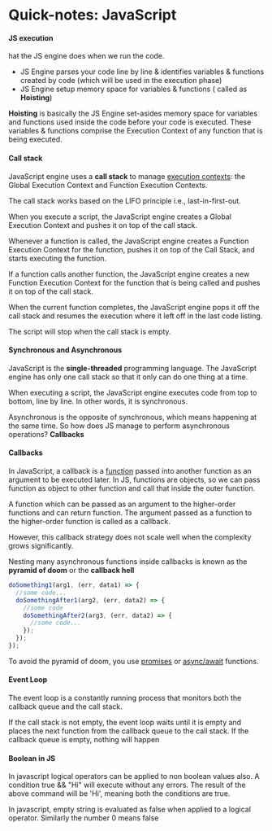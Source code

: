 # Quick-notes: JavaScript

#### JS execution

hat the JS engine does when we run the code.

- JS Engine parses your code line by line & identifies variables & functions created by code (which will be used in the execution phase)
- JS Engine setup memory space for variables & functions ( called as **Hoisting**)

**Hoisting** is basically the JS Engine set-asides memory space for variables and functions used inside the code before your code is executed. These variables & functions comprise the Execution Context of any function that is being executed.

#### Call stack

JavaScript engine uses a **call stack** to manage [execution contexts](https://www.javascripttutorial.net/javascript-execution-context/): the Global Execution Context and Function Execution Contexts.

The call stack works based on the LIFO principle i.e., last-in-first-out.

When you execute a script, the JavaScript engine creates a Global Execution Context and pushes it on top of the call stack.

Whenever a function is called, the JavaScript engine creates a Function Execution Context for the function, pushes it on top of the Call Stack, and starts executing the function.

If a function calls another function, the JavaScript engine creates a new Function Execution Context for the function that is being called and pushes it on top of the call stack.

When the current function completes, the JavaScript engine pops it off the call stack and resumes the execution where it left off in the last code listing.

The script will stop when the call stack is empty.

#### Synchronous and Asynchronous

JavaScript is the **single-threaded** programming language. The JavaScript engine has only one call stack so that it only can do one thing at a time.

When executing a script, the JavaScript engine executes code from top to bottom, line by line. In other words, it is synchronous.

Asynchronous is the opposite of synchronous, which means happening at the same time. So how does JS manage to perform asynchronous operations?  **Callbacks**

#### Callbacks

In JavaScript, a callback is a [function](https://www.javascripttutorial.net/javascript-function/) passed into another function as an argument to be executed later. In JS, functions are objects, so we can pass function as object to other function and call that inside the outer function. 

A function which can be passed as an argument to the higher-order functions and can return function. The argument passed as a function to the higher-order function is called as a callback.

However, this callback strategy does not scale well when the complexity grows significantly.

Nesting many asynchronous functions inside callbacks is known as the **pyramid of doom** or the **callback hell**

```js
doSomething1(arg1, (err, data1) => {
  //some code...
  doSomethingAfter1(arg2, (err, data2) => {
    //some code
    doSomethingAfter2(arg3, (err, data2) => {
      //some code...
    });
  });
});
```

To avoid the pyramid of doom, you use [promises](https://www.javascripttutorial.net/es6/javascript-promises/) or [async/await](https://www.javascripttutorial.net/es-next/javascript-async-await/) functions.

#### Event Loop

The event loop is a constantly running process that monitors both the callback queue and the call stack.

If the call stack is not empty, the event loop waits until it is empty and places the next function from the callback queue to the call stack. If the callback queue is empty, nothing will happen

#### Boolean in JS

In javascript logical operators can be applied to non boolean values also. A condition true && "Hi" will execute without any errors. The result of the above command will be 'Hi', meaning both the conditions are true.

In javascript, empty string is evaluated as false when applied to a logical operator. Similarly the number 0 means false